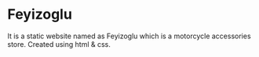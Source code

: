 # Feyizoglu

It is a static website named as Feyizoglu which is a motorcycle accessories store. 
Created using html & css.
